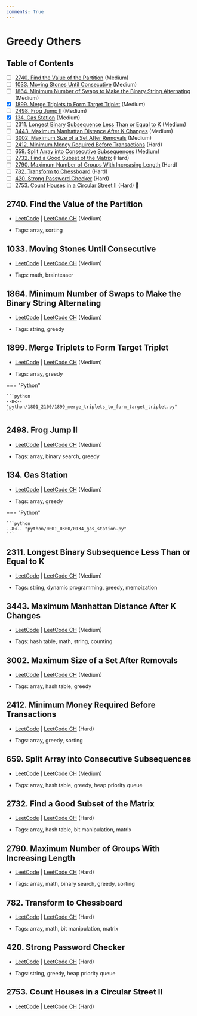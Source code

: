 ```yaml
---
comments: True
---
```


# Greedy Others

## Table of Contents

- [ ] [2740. Find the Value of the Partition](https://leetcode.cn/problems/find-the-value-of-the-partition/) (Medium)
- [ ] [1033. Moving Stones Until Consecutive](https://leetcode.cn/problems/moving-stones-until-consecutive/) (Medium)
- [ ] [1864. Minimum Number of Swaps to Make the Binary String Alternating](https://leetcode.cn/problems/minimum-number-of-swaps-to-make-the-binary-string-alternating/) (Medium)
- [x] [1899. Merge Triplets to Form Target Triplet](https://leetcode.cn/problems/merge-triplets-to-form-target-triplet/) (Medium)
- [ ] [2498. Frog Jump II](https://leetcode.cn/problems/frog-jump-ii/) (Medium)
- [x] [134. Gas Station](https://leetcode.cn/problems/gas-station/) (Medium)
- [ ] [2311. Longest Binary Subsequence Less Than or Equal to K](https://leetcode.cn/problems/longest-binary-subsequence-less-than-or-equal-to-k/) (Medium)
- [ ] [3443. Maximum Manhattan Distance After K Changes](https://leetcode.cn/problems/maximum-manhattan-distance-after-k-changes/) (Medium)
- [ ] [3002. Maximum Size of a Set After Removals](https://leetcode.cn/problems/maximum-size-of-a-set-after-removals/) (Medium)
- [ ] [2412. Minimum Money Required Before Transactions](https://leetcode.cn/problems/minimum-money-required-before-transactions/) (Hard)
- [ ] [659. Split Array into Consecutive Subsequences](https://leetcode.cn/problems/split-array-into-consecutive-subsequences/) (Medium)
- [ ] [2732. Find a Good Subset of the Matrix](https://leetcode.cn/problems/find-a-good-subset-of-the-matrix/) (Hard)
- [ ] [2790. Maximum Number of Groups With Increasing Length](https://leetcode.cn/problems/maximum-number-of-groups-with-increasing-length/) (Hard)
- [ ] [782. Transform to Chessboard](https://leetcode.cn/problems/transform-to-chessboard/) (Hard)
- [ ] [420. Strong Password Checker](https://leetcode.cn/problems/strong-password-checker/) (Hard)
- [ ] [2753. Count Houses in a Circular Street II](https://leetcode.cn/problems/count-houses-in-a-circular-street-ii/) (Hard) 👑

## 2740. Find the Value of the Partition

-   [LeetCode](https://leetcode.com/problems/find-the-value-of-the-partition/) | [LeetCode CH](https://leetcode.cn/problems/find-the-value-of-the-partition/) (Medium)

-   Tags: array, sorting


## 1033. Moving Stones Until Consecutive

-   [LeetCode](https://leetcode.com/problems/moving-stones-until-consecutive/) | [LeetCode CH](https://leetcode.cn/problems/moving-stones-until-consecutive/) (Medium)

-   Tags: math, brainteaser


## 1864. Minimum Number of Swaps to Make the Binary String Alternating

-   [LeetCode](https://leetcode.com/problems/minimum-number-of-swaps-to-make-the-binary-string-alternating/) | [LeetCode CH](https://leetcode.cn/problems/minimum-number-of-swaps-to-make-the-binary-string-alternating/) (Medium)

-   Tags: string, greedy


## 1899. Merge Triplets to Form Target Triplet

-   [LeetCode](https://leetcode.com/problems/merge-triplets-to-form-target-triplet/) | [LeetCode CH](https://leetcode.cn/problems/merge-triplets-to-form-target-triplet/) (Medium)

-   Tags: array, greedy

=== "Python"

    ```python
    --8<-- "python/1801_2100/1899_merge_triplets_to_form_target_triplet.py"
    ```



## 2498. Frog Jump II

-   [LeetCode](https://leetcode.com/problems/frog-jump-ii/) | [LeetCode CH](https://leetcode.cn/problems/frog-jump-ii/) (Medium)

-   Tags: array, binary search, greedy


## 134. Gas Station

-   [LeetCode](https://leetcode.com/problems/gas-station/) | [LeetCode CH](https://leetcode.cn/problems/gas-station/) (Medium)

-   Tags: array, greedy

=== "Python"

    ```python
    --8<-- "python/0001_0300/0134_gas_station.py"
    ```



## 2311. Longest Binary Subsequence Less Than or Equal to K

-   [LeetCode](https://leetcode.com/problems/longest-binary-subsequence-less-than-or-equal-to-k/) | [LeetCode CH](https://leetcode.cn/problems/longest-binary-subsequence-less-than-or-equal-to-k/) (Medium)

-   Tags: string, dynamic programming, greedy, memoization


## 3443. Maximum Manhattan Distance After K Changes

-   [LeetCode](https://leetcode.com/problems/maximum-manhattan-distance-after-k-changes/) | [LeetCode CH](https://leetcode.cn/problems/maximum-manhattan-distance-after-k-changes/) (Medium)

-   Tags: hash table, math, string, counting


## 3002. Maximum Size of a Set After Removals

-   [LeetCode](https://leetcode.com/problems/maximum-size-of-a-set-after-removals/) | [LeetCode CH](https://leetcode.cn/problems/maximum-size-of-a-set-after-removals/) (Medium)

-   Tags: array, hash table, greedy


## 2412. Minimum Money Required Before Transactions

-   [LeetCode](https://leetcode.com/problems/minimum-money-required-before-transactions/) | [LeetCode CH](https://leetcode.cn/problems/minimum-money-required-before-transactions/) (Hard)

-   Tags: array, greedy, sorting


## 659. Split Array into Consecutive Subsequences

-   [LeetCode](https://leetcode.com/problems/split-array-into-consecutive-subsequences/) | [LeetCode CH](https://leetcode.cn/problems/split-array-into-consecutive-subsequences/) (Medium)

-   Tags: array, hash table, greedy, heap priority queue


## 2732. Find a Good Subset of the Matrix

-   [LeetCode](https://leetcode.com/problems/find-a-good-subset-of-the-matrix/) | [LeetCode CH](https://leetcode.cn/problems/find-a-good-subset-of-the-matrix/) (Hard)

-   Tags: array, hash table, bit manipulation, matrix


## 2790. Maximum Number of Groups With Increasing Length

-   [LeetCode](https://leetcode.com/problems/maximum-number-of-groups-with-increasing-length/) | [LeetCode CH](https://leetcode.cn/problems/maximum-number-of-groups-with-increasing-length/) (Hard)

-   Tags: array, math, binary search, greedy, sorting


## 782. Transform to Chessboard

-   [LeetCode](https://leetcode.com/problems/transform-to-chessboard/) | [LeetCode CH](https://leetcode.cn/problems/transform-to-chessboard/) (Hard)

-   Tags: array, math, bit manipulation, matrix


## 420. Strong Password Checker

-   [LeetCode](https://leetcode.com/problems/strong-password-checker/) | [LeetCode CH](https://leetcode.cn/problems/strong-password-checker/) (Hard)

-   Tags: string, greedy, heap priority queue


## 2753. Count Houses in a Circular Street II

-   [LeetCode](https://leetcode.com/problems/count-houses-in-a-circular-street-ii/) | [LeetCode CH](https://leetcode.cn/problems/count-houses-in-a-circular-street-ii/) (Hard)
